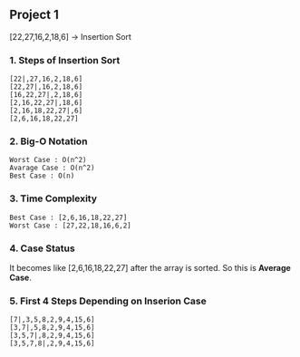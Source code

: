 ## Project 1

[22,27,16,2,18,6] -> Insertion Sort

### 1. Steps of Insertion Sort

``` 
[22|,27,16,2,18,6]
[22,27|,16,2,18,6]
[16,22,27|,2,18,6]
[2,16,22,27|,18,6]
[2,16,18,22,27|,6]
[2,6,16,18,22,27]
``` 
### 2. Big-O Notation

```
Worst Case : O(n^2)
Avarage Case : O(n^2)
Best Case : O(n)
```

### 3. Time Complexity

```
Best Case : [2,6,16,18,22,27]
Worst Case : [27,22,18,16,6,2]
```

### 4. Case Status

It becomes like [2,6,16,18,22,27] after the array is sorted. So this is **Average Case**.

### 5. First 4 Steps Depending on Inserion Case

```
[7|,3,5,8,2,9,4,15,6]
[3,7|,5,8,2,9,4,15,6]
[3,5,7|,8,2,9,4,15,6]
[3,5,7,8|,2,9,4,15,6]
```
